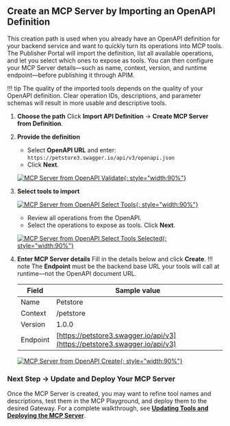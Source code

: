 ## Create an MCP Server by Importing an OpenAPI Definition

This creation path is used when you already have an OpenAPI definition for your backend service and want to quickly turn its operations into MCP tools.
The Publisher Portal will import the definition, list all available operations, and let you select which ones to expose as tools.
You can then configure your MCP Server details—such as name, context, version, and runtime endpoint—before publishing it through APIM.

!!! tip
   The quality of the imported tools depends on the quality of your OpenAPI definition. Clear operation IDs, descriptions, and parameter schemas will result in more usable and descriptive tools.

1. **Choose the path**
   Click **Import API Definition** → **Create MCP Server from Definition**.

2. **Provide the definition**

   * Select **OpenAPI URL** and enter:
     `https://petstore3.swagger.io/api/v3/openapi.json`
   * Click **Next**.

   [![MCP Server from OpenAPI Validate]({{base_path}}/assets/img/mcp/create-mcp-servers-from-open-api-validate.png){: style="width:90%"}]({{base_path}}/assets/img/mcp/create-mcp-servers-from-open-api-validate.png)

3. **Select tools to import**

   [![MCP Server from OpenAPI Select Tools]({{base_path}}/assets/img/mcp/create-mcp-servers-from-open-api-tools-select.png){: style="width:90%"}]({{base_path}}/assets/img/mcp/create-mcp-servers-from-open-api-tools-select.png)

   * Review all operations from the OpenAPI.
   * Select the operations to expose as tools.
     Click **Next**.

   [![MCP Server from OpenAPI Select Tools Selected]({{base_path}}/assets/img/mcp/create-mcp-servers-from-open-api-tools-selected.png){: style="width:90%"}]({{base_path}}/assets/img/mcp/create-mcp-servers-from-open-api-tools-selected.png)

4. **Enter MCP Server details**
   Fill in the details below and click **Create**.
   !!! note
   The **Endpoint** must be the backend base URL your tools will call at runtime—not the OpenAPI document URL.

   | Field    | Sample value                                                               |
   | -------- | -------------------------------------------------------------------------- |
   | Name     | Petstore                                                                   |
   | Context  | /petstore                                                                  |
   | Version  | 1.0.0                                                                      |
   | Endpoint | [https://petstore3.swagger.io/api/v3](https://petstore3.swagger.io/api/v3) |

   [![MCP Server from OpenAPI Create]({{base_path}}/assets/img/mcp/create-mcp-servers-from-open-api-create.png){: style="width:90%"}]({{base_path}}/assets/img/mcp/create-mcp-servers-from-open-api-create.png)


### Next Step → Update and Deploy Your MCP Server

Once the MCP Server is created, you may want to refine tool names and descriptions, test them in the MCP Playground, and deploy them to the desired Gateway.
For a complete walkthrough, see **[Updating Tools and Deploying the MCP Server](./update-and-deploy-mcp-server.md)**.
